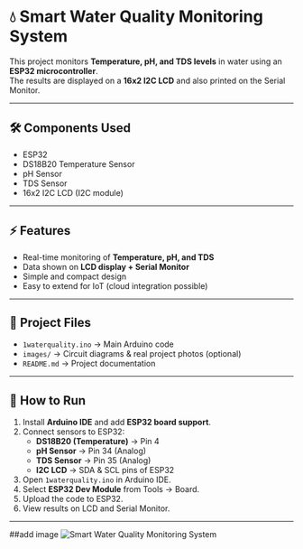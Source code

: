 # 💧 Smart Water Quality Monitoring System

This project monitors **Temperature, pH, and TDS levels** in water using an **ESP32 microcontroller**.  
The results are displayed on a **16x2 I2C LCD** and also printed on the Serial Monitor.  

---

## 🛠 Components Used
- ESP32
- DS18B20 Temperature Sensor
- pH Sensor
- TDS Sensor
- 16x2 I2C LCD (I2C module)

---

## ⚡ Features
- Real-time monitoring of **Temperature, pH, and TDS**  
- Data shown on **LCD display + Serial Monitor**  
- Simple and compact design  
- Easy to extend for IoT (cloud integration possible)  

---

## 📂 Project Files
- `1waterquality.ino` → Main Arduino code  
- `images/` → Circuit diagrams & real project photos (optional)  
- `README.md` → Project documentation  

---

## 🚀 How to Run
1. Install **Arduino IDE** and add **ESP32 board support**.  
2. Connect sensors to ESP32:  
   - **DS18B20 (Temperature)** → Pin 4  
   - **pH Sensor** → Pin 34 (Analog)  
   - **TDS Sensor** → Pin 35 (Analog)  
   - **I2C LCD** → SDA & SCL pins of ESP32  
3. Open `1waterquality.ino` in Arduino IDE.  
4. Select **ESP32 Dev Module** from Tools → Board.  
5. Upload the code to ESP32.  
6. View results on LCD and Serial Monitor.  

---
##add image
![Smart Water Quality Monitoring System](https://raw.githubusercontent.com/your-username/nijala-code/main/REAL%20PROJECT%20PHOTO.jpg)






